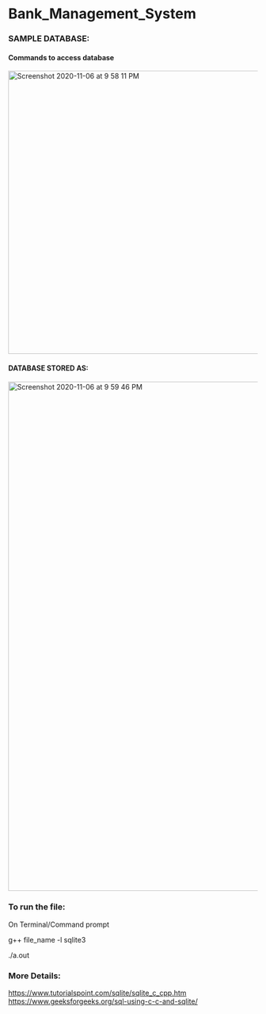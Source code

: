 # Bank_Management_System


### SAMPLE DATABASE:


#### Commands to access database

<img width="571" alt="Screenshot 2020-11-06 at 9 58 11 PM" src="https://user-images.githubusercontent.com/62153950/98390434-5be91400-207b-11eb-8eb0-f21980695941.png">

#### DATABASE STORED AS:

<img width="1027" alt="Screenshot 2020-11-06 at 9 59 46 PM" src="https://user-images.githubusercontent.com/62153950/98390472-69060300-207b-11eb-9acd-78d0afaddc97.png">

### To run the file:

On Terminal/Command prompt

g++ file_name -l sqlite3

./a.out

### More Details:

https://www.tutorialspoint.com/sqlite/sqlite_c_cpp.htm
https://www.geeksforgeeks.org/sql-using-c-c-and-sqlite/


